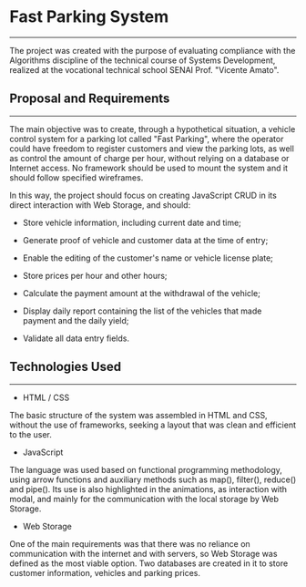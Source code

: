 # Fast Parking System
_ _ _

The project was created with the purpose of evaluating compliance with the Algorithms discipline of the technical course of Systems Development, realized at the vocational technical school SENAI Prof. "Vicente Amato".

## Proposal and Requirements
_ _ _

The main objective was to create, through a hypothetical situation, a vehicle control system for a parking lot called "Fast Parking", where the operator could have freedom to register customers and view the parking lots, as well as control the amount of charge per hour, without relying on a database or Internet access. No framework should be used to mount the system and it should follow specified wireframes.

In this way, the project should focus on creating JavaScript CRUD in its direct interaction with Web Storage, and should:

- Store vehicle information, including current date and time;

- Generate proof of vehicle and customer data at the time of entry;

- Enable the editing of the customer's name or vehicle license plate;

- Store prices per hour and other hours;

- Calculate the payment amount at the withdrawal of the vehicle;

- Display daily report containing the list of the vehicles that made payment and the daily yield;

- Validate all data entry fields.


## Technologies Used
_ _ _

- HTML / CSS

The basic structure of the system was assembled in HTML and CSS, without the use of frameworks, seeking a layout that was clean and efficient to the user.

- JavaScript

The language was used based on functional programming methodology, using arrow functions and auxiliary methods such as map(), filter(), reduce() and pipe(). Its use is also highlighted in the animations, as interaction with modal, and mainly for the communication with the local storage by Web Storage.

- Web Storage

One of the main requirements was that there was no reliance on communication with the internet and with servers, so Web Storage was defined as the most viable option. Two databases are created in it to store customer information, vehicles and parking prices.
